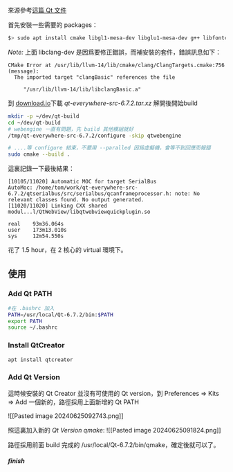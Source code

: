 來源參考[這篇 Qt 文件](https://doc.qt.io/qt-6/build-sources.html)

首先安裝一些需要的 packages：

```bash
$> sudo apt install cmake libgl1-mesa-dev libglu1-mesa-dev g++ libfontconfig1-dev libfreetype-dev libx11-dev libx11-xcb-dev libxext-dev libxfixes-dev libxi-dev libxrender-dev libxcb1-dev libxcb-cursor-dev libxcb-glx0-dev libxcb-keysyms1-dev libxcb-image0-dev libxcb-shm0-dev libxcb-icccm4-dev libxcb-sync-dev libxcb-xfixes0-dev libxcb-shape0-dev libxcb-randr0-dev libxcb-render-util0-dev libxcb-util-dev libxcb-xinerama0-dev libxcb-xkb-dev libxkbcommon-dev libxkbcommon-x11-dev libclang-dev python3-html5lib gperf bison flex
```

_Note:_ 上面 libclang-dev 是因爲要修正錯誤，而補安裝的套件，錯誤訊息如下：
```
CMake Error at /usr/lib/llvm-14/lib/cmake/clang/ClangTargets.cmake:756 (message):
  The imported target "clangBasic" references the file

     "/usr/lib/llvm-14/lib/libclangBasic.a"
```

到 [download.io](https://download.qt.io/official_releases/qt/6.7/6.7.2/single/)下載 _qt-everywhere-src-6.7.2.tar.xz_ 解開後開始build

```bash
mkdir -p ~/dev/qt-build
cd ~/dev/qt-build
# webengine 一直有問題，先 build 其他模組就好
/tmp/qt-everywhere-src-6.7.2/configure -skip qtwebengine

# ....等 configure 結束，不要用 --paralled 因爲虛擬機，會等不到回應而報錯
sudo cmake --build . 

```

這裏記錄一下最後結果：
```
[10105/11020] Automatic MOC for target SerialBus
AutoMoc: /home/tom/work/qt-everywhere-src-6.7.2/qtserialbus/src/serialbus/qcanframeprocessor.h: note: No relevant classes found. No output generated.
[11020/11020] Linking CXX shared modul...l/QtWebView/libqtwebviewquickplugin.so

real    93m36.064s
user    173m13.010s
sys     12m54.550s

```
花了 1.5 hour，在 2 核心的 virtual 環境下。

## 使用
### Add Qt PATH
```bash
#在 .bashrc 加入
PATH=/usr/local/Qt-6.7.2/bin:$PATH
export PATH
source ~/.bashrc
```
### Install QtCreator
```bash
apt install qtcreator
```
### Add Qt Version
這時候安裝的 Qt Creator 並沒有可使用的 Qt version，到 Preferences => Kits => Add 一個新的，路徑採用上面新增的 Qt PATH

![[Pasted image 20240625092743.png]]


照這裏加入新的  _Qt Version qmake_:
![[Pasted image 20240625091824.png]]

路徑採用前面 build 完成的 /usr/local/Qt-6.7.2/bin/qmake，確定後就可以了。
##### finish
